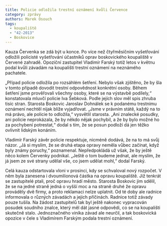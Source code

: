 ```yaml
---
title: Policie odložila trestní oznámení kvůli Července
category: zprávy
authors: Marek Osouch
tags:
  - koupaliště
  - "42-2013"
  - Boskovice
---
```


Kauza Červenka se zdá být u konce. Po více než čtyřměsíčním vyšetřování odložili policisté vyšetřování účastníků oprav boskovického koupaliště v Červené zahradě. Opoziční zastupitel Vladimír Farský totiž letos v květnu podal kvůli závadám na koupališti trestní oznámení na neznámého pachatele.

„Případ policie odložila po rozsáhlém šetření. Nebylo však zjištěno, že by šla v tomto případě dovodit trestní odpovědnost konkrétní osoby. Během šetření jsme prověřovali všechny osoby, které se na výstavbě podílely,“ konstatovala mluvčí policie Iva Šebková. Podle jejích slov měl spis zhruba tisíc stran. Starosta Boskovic Jaroslav Dohnálek se k podanému trestnímu oznámení nechtěl nijak blíže vyjadřovat. „Jsme v právním státě, každý na to má právo, ale policie to odložila,“ vysvětlil starosta. „Ani znalecké posudky, ani policie neprokázala, že by někdo nějak pochybil, a že by bylo možné ho za pochybení potrestat,“ dodal s tím, že se posun podloží dá jen těžko ovlivnit lidským konáním.

Vladimír Farský závěr policie respektuje, nicméně dodává, že na to má svůj názor. „Já si myslím, že se druhá etapa opravy neměla vůbec začínat, když byly známy poruchy,“ poznamenal. Nepředpokládá už však, že by ještě něco kolem Červenky podnikal. „Ještě o tom budeme jednat, ale myslím, že já jsem ze své strany udělal vše, co jsem udělat mohl,“ dodal Farský.

Celá kauza odstartovala vloni v prosinci, kdy se schvaloval nový rozpočet. V něm byla zanesena i dvoumilionová částka na opravu koupaliště. Již tenkrát se zastupitelé ptali, proč opravu hradí město. Starosta Boskovic jim sdělil, že se na jedné straně jedná o vyšší moc a na straně druhé že opravu prováděly dvě firmy, a proto reklamaci nelze uplatnit. Od té doby ale radnice informovala o různých závadách a jejich příčinách. Radnice totiž závady pouze tušila. Na žádost zastupitelů tak byl ještě nakonec vypracován posudek soudního znalce, který měl dát jasné odpovědi, co se na koupališti skutečně stalo. Jednoznačného viníka závad ale neurčil, a tak boskovická opozice v čele s Vladimírem Farským podala trestní oznámení.
